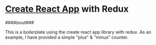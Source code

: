 # [Create React App](https://github.com/facebookincubator/create-react-app) with Redux

###About###

This is a boilerplate using the create react app library with redux. As an example, I have provided a simple "plus" & "minus" counter. 
